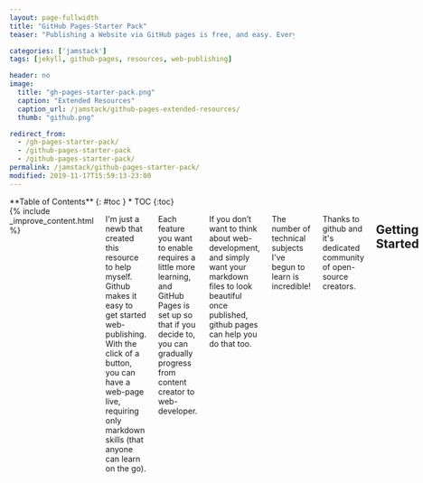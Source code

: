 ```yaml
---
layout: page-fullwidth
title: "GitHub Pages-Starter Pack"
teaser: "Publishing a Website via GitHub pages is free, and easy. Everything you need to get going in one place + extended resources."

categories: ['jamstack']
tags: [jekyll, github-pages, resources, web-publishing]

header: no
image: 
  title: "gh-pages-starter-pack.png"
  caption: "Extended Resources"
  caption_url: /jamstack/github-pages-extended-resources/
  thumb: "github.png"

redirect_from: 
  - /gh-pages-starter-pack/
  - /github-pages-starter-pack  
  - /github-pages-starter-pack/
permalink: /jamstack/github-pages-starter-pack/
modified: 2019-11-17T15:59:13-23:00
---
```

<div class="row">
<div class="medium-4 medium-push-8 columns" markdown="1">
<div class="panel radius" markdown="1">
**Table of Contents**
{: #toc }
*  TOC
{:toc}
</div>
</div><!-- /.medium-4.columns -->



<div class="medium-8 medium-pull-4 columns" markdown="1">
{% include _improve_content.html %}

I'm just a newb that created this resource to help myself. Github makes it easy to get started web-publishing. With the click of a button, you can have a web-page live, requiring only markdown skills (that anyone can learn on the go).

Each feature you want to enable requires a little more learning, and GitHub Pages is set up so that if you decide to, you can gradually progress from content creator to web-developer. 

If you don’t want to think about web-development, and simply want your markdown files to look beautiful once published, github pages can help you do that too.

The number of technical subjects I've begun to learn is incredible!

Thanks to github and it's dedicated community of open-source creators.

## Getting Started

The simplest way to use pages is to choose one of the [official GitHub pages themes](https://pages.github.com/themes/). Just go into your repository settings:

![](https://i.imgur.com/sw4Iann.png)

All you really need to do is select a branch and it will begin publishing your repository. Then choose a method to publish.

The first repository for your web-page must be named like so: `username.github.io`. For example, the repository for my personal page is called `infominer33.github.io`.  Simply create a new repository, and if your github username is `@awesomesauce` then you would create a new directory named `awesomesauce.github.io`.

Every other repository you own can also be made into its own web-page, that will published off of your user page, with the same name following your domain. So if you have a repository called, `/Dynomite` and you go into settings select pages to publish from the master branch, then that page will be found at `https://awesomesauce.github.io/Dynomite`.

so [github.com/didecentral/didecentral.github.io](https://github.com/didecentral/didecentral.github.io) is published at [decentralized-id.com](https://decentralized-id.com), because I have a custom domain. But it can still be found at, [infominer33.github.io/DIDecentralized](https://decentralized-id.com).

* [Github Pages Community Forum](https://github.community/t5/GitHub-Pages/bd-p/pages)
* [https://pages.github.com/versions/](https://pages.github.com/versions/) - These plugins can be used via gh-pages.
* [Configuring a Publishing Source for GitHub Pages](https://help.github.com/en/articles/configuring-a-publishing-source-for-github-pages)
* [help.github.com - User, Organization, and Project Pages](https://help.github.com/en/articles/user-organization-and-project-pages)
* [http://ragupappu.com/2015/04/22/setup-website-using-github-pages-and-jekyll/](http://ragupappu.com/2015/04/22/setup-website-using-github-pages-and-jekyll/)
* [Setting up You GitHub Pages Site Locally with Jekyll](https://help.github.com/en/articles/setting-up-your-github-pages-site-locally-with-jekyll)
  * [-- Local development with GitHub Pages](https://github.community/t5/Support-Protips/Getting-started-with-GitHub-Pages-Part-3-Local-development-with/ba-p/2292)
* [Getting started with GitHub Pages: Part 4 -- Customizing your Pages site](https://github.community/t5/Support-Protips/Getting-started-with-GitHub-Pages-Part-4-Customizing-your-Pages/ba-p/4058)
* [Clearing Up Confusion around Baseurl](https://byparker.com/blog/2014/clearing-up-confusion-around-baseurl/)

### GitHub Supported

Those basic github themes are mostly for developers who want a page to put up for a software project, or anyone who just wants a basic blog to get started. This way, you could get started writing blogs immediately, and learn the basics. Later, it's easy to bring those old posts to a new theme.

[GitHub Pages Supports](https://pages.github.com/themes/) the following gem themes:

* [Architect](https://github.com/pages-themes/architect)
* [Cayman](https://github.com/pages-themes/cayman)
* [Dinky](https://github.com/pages-themes/dinky)
* [Hacker](https://github.com/pages-themes/hacker)
* [Leap day](https://github.com/pages-themes/leap-day)
* [Merlot](https://github.com/pages-themes/merlot)
* [Midnight](https://github.com/pages-themes/midnight)
* [Minima](https://github.com/jekyll/minima)
* [Minimal](https://github.com/pages-themes/minimal)
* [Modernist](https://github.com/pages-themes/modernist)
* [Slate](https://github.com/pages-themes/slate)
* [Tactile](https://github.com/pages-themes/tactile)
* [Time machine](https://github.com/pages-themes/time-machine)



### Gem Based Themes

Gem files are ruby packages that contain all of the files necessary for building your site, and keep your repository directory un-cluttered. Then, if you want to change a file that's in the gem, you just create the directory and pur the file where it goes, and configure as you wish. 

* [planetjekyll/awesome-jekyll-themes](https://github.com/planetjekyll/awesome-jekyll-themes)

You can use any gem based theme that you want. However, *GitHub* won't build those for you.

You must build them locally, and tell jekyll to build to the `docs` directory, which you may have noticed as an option in your repository settings, and github will publish that directory. However, for user or organization pages, you can only publish from the master directory.

So this will only work for projects other than your homepage, or your organizations homepage.

Simply add the following line to your `_config.yml`

```yml
destination: docs
```

Then add the gem and the source, also add any plugins you are using, such as in this example:

```
source 'https://rubygems.org'
gem "minimal-mistakes-jekyll"

gem "jekyll-paginate"
gem "jekyll-sitemap"
gem "jekyll-gist"
gem "jekyll-feed"
gem "jemoji"
gem "jekyll-include-cache"
```

then from the root of your project directory, on your local command-line:

`bundle install`
`bundle exec jekyll serve`

And you can view your updates to the project locally, before sending them over to github.

Even if you don't use this install method, you should use the same steps to build locally, regardless.

* [bundler.io](https://bundler.io/)
* [Adding a Gem to your Gemfile - help.github.com](https://help.github.com/en/articles/adding-a-jekyll-theme-to-your-github-pages-site#adding-your-theme-as-a-gem-to-your-gemfile)

### Remote Themes

This makes it simpler to keep your source files up to date. However, it is slower than using gems to build locally
  
* [github.blog/2017-11-29-use-any-theme-with-github-pages/](https://github.blog/2017-11-29-use-any-theme-with-github-pages/)
* [Jekyll Remote Theme](https://github.com/benbalter/jekyll-remote-theme)
    
```
plugins:
  - jekyll-remote-theme

remote_theme: benbalter/retlab
```

Essentially, if you're just editing files on github, you should just add those lines to your _config.yml along w an index file and Jekyll should build your site.


### Classic Themes

These classic themes are just files and folders, everything where you can see it (and should be forkable to create working websites).

* [drjekyllthemes.github.io](https://drjekyllthemes.github.io) (classic 'files and folders')
* [ChristopherA/simplest-github-page](https://github.com/ChristopherA/simplest-github-page)
* [prose/starter](https://github.com/prose/starter)
* [kinlane/beforeeighteen](https://github.com/kinlane/beforeeighteen) (template for presentation style pages.)

## Jekyll

![](https://web-work.tools/images/gh-jekyll.png)

* [Jekyll README](https://github.com/jekyll/jekyll/blob/master/README.markdown)
* [planetjekyll](https://github.com/planetjekyll)
  * [planetjekyll/awesome-jekyll](https://github.com/planetjekyll/awesome-jekyll)
* [Jekyll - Cheat Sheet](https://devhints.io/jekyll)
* [Jekyll Community Forum](http://talk.jekyllrb.com/)
* [Jekyll - Pagination Docs](https://jekyllrb.com/docs/pagination/)
* [Jekyll - Navigation Tutorial](https://jekyllrb.com/tutorials/navigation/)
* [https://wiredcraft.com/blog/make-jekyll-fast](https://wiredcraft.com/blog/make-jekyll-fast)
* [Jekyll - Static Site Generator | Tutorial](https://www.youtube.com/playlist?list=PLLAZ4kZ9dFpOPV5C5Ay0pHaa0RJFhcmcB) (youtube playlist from 2017), I can't guarantee everything will be perfectly up to date.
* [Run a Specific Version of Bundler](https://makandracards.com/makandra/9741-run-specific-version-of-bundler)
  * Can get older themes to work if you use the right verion of bundler (found in gemfile.lock).
* [benbalter/jekyll-style-guide](https://github.com/benbalter/jekyll-style-guide)

### Jekyll Themes

I'll say now, if you are new to web-development, best to start off trying out a few of the [official GitHub Pages Themes](https://pages.github.com/themes/). 

Once installed, I cloned those repos locally so its easier to see how everything works. Then, if I want to configure a file that's not in my repository, I have a copy nearby. You can grab the `_layouts/default.html`, put it in your repo, and get a feel for how configuring that template shapes your entire site. But then you configure individual pages, and categories, perhaphs, to display differently. 

* [planetjekyll/awesome-jekyll-themes](https://github.com/planetjekyll/awesome-jekyll-themes) (gem-based)
* [themes.jekyllrc.org](http://themes.jekyllrc.org/)
* [Jekyll Theme Showcase](http://talk.jekyllrb.com/t/jekyll-theme-showcase-share-your-jekyll-themes/1382)
* [techgaun.github.io/active-forks](https://techgaun.github.io/active-forks) - Find active forks of your favorite GitHub repos.

The problem is that all of these websites are not exactly up to date. Many of the themes listed above were written for older versions of Jekyll. 

Choosing a theme is very personal to your needs, also.

### Found Themes

I'm keeping track of themes that catch my eye:

* [projectpages.github.io/project-pages/](https://projectpages.github.io/project-pages/)
  * [project-pages/wiki](https://github.com/projectpages/project-pages/wiki)
* [bradleytaunt/lightspeed](https://github.com/bradleytaunt/lightspeed)
* [Just the Docs](https://pmarsceill.github.io/just-the-docs/)
* [era.yayd.in/jekyll-bulma/](https://era.yayd.in/jekyll-bulma/)
* [https://ndrewtl.github.io/airspace-jekyll/](https://ndrewtl.github.io/airspace-jekyll/)
  * [ndrewtl/airspace-jekyll/](https://github.com/ndrewtl/airspace-jekyll/)
* [deanattali.com/beautiful-jekyll/](https://deanattali.com/beautiful-jekyll/)
* [github/personal-website](https://github.com/github/personal-website)
  > Code that'll help you kickstart a personal website that showcases your work as a software developer.
* [Documentation Theme Jekyll](https://idratherbewriting.com/documentation-theme-jekyll)
  ![](https://imgur.com/7UjPtdAl.png)
* [polyglot.untra.io](https://polyglot.untra.io/) - multi-lingual publishing.


### Hydejack

![](https://i.imgur.com/3ZY5FI7.png)

* [/qwtel/hydejack/](https://infominer.id/qwtel/hydejack/)
* [/qwtel/hydejack-starter-kit](https://github.com/qwtel/hydejack-starter-kit)
* [Hydejack Print Documentation](https://hydejack.com/docs/print/)
* [Hydejack Documentation.pdf](http://nickengmann.com/Documentation.pdf)
* [Hydejack Advanced](https://github.com/qwtel/hydejack/blob/master/docs/advanced.md)


If you don't want to think too much about web-development, try [Hydejack](https://hydejack.com). It's build with everything you need to create a beatiful responsive web-page, with plenty of options and configurations supported. It's a free version of a more robust commercial option. But it's easy to set up, and works great.

The only problem is that it is not open source. So it's not 100% customizable. Then again, that keeps you from getting in and screwing things up. -->

### Minimal Mistakes

When I was first looking for a jekyll theme, it seemed I couldn't get away from this theme in google search results. No wonder, it's stable, creates gorgeous sites right out the box, and has every feature you could want, as a beginner. I see plenty of professional sites built with it, tho I don't always even realize right away.

Not only that, it has **excellent** documentation! You can find pretty much everything you need to run Minimal Mistakes in the Quickstart Guide, Sample Posts and Collections, along with their corresponding files on Github.

* [minimal-mistakes/docs/quick-start-guide](https://mmistakes.github.io/minimal-mistakes/docs/quick-start-guide/)
* [Sample Posts](https://mmistakes.github.io/minimal-mistakes/year-archive/)
* [Sample Collections](https://mmistakes.github.io/minimal-mistakes/collection-archive/)
* [mmistakes/minimal-mistakes](https://github.com/mmistakes/minimal-mistakes)
  ![](https://i.imgur.com/Ua8hFx8.png)
    * [Minimal Mistakes remote theme starter](https://github.com/mmistakes/mm-github-pages-starter)
    * [mmistakes/minimal-mistakes-algolia-search](https://github.com/mmistakes/minimal-mistakes-algolia-search) - reference if you have problems enabling search.
* [mmistakes/jekyll-theme-unit-test](https://github.com/mmistakes/jekyll-theme-unit-test)
* [Minimal Mistakes Navigation Examples](https://github.com/mmistakes/minimal-mistakes/blob/master/docs/_data/navigation.yml)
* [Minimal Mistakes - Post Archive with Feature Rows](https://mmistakes.github.io/minimal-mistakes/post-archive-feature-rows/) [[source]](https://github.com/mmistakes/minimal-mistakes/blob/master/docs/_pages/post-archive-feature-rows.html)
* [minimal-mistakes/markup-syntax-highlighting/](https://mmistakes.github.io/minimal-mistakes/markup-syntax-highlighting/)

### Other themes by [@mmistakes](https://github.com/mmistakes):

I've just listed what repositories most fit my use cases, you might want to browse through his [github portfolio](https://github.com/mmistakes), yourself.

* [So Simple Theme](https://mmistakes.github.io/so-simple-theme/) - [Source](https://github.com/mmistakes/so-simple-theme)
* [Basically Basic](https://mmistakes.github.io/jekyll-theme-basically-basic/) - [source](https://github.com/mmistakes/jekyll-theme-basically-basic) - [with algolia](https://github.com/mmistakes/jekyll-theme-basically-basic-algolia-search)
* [Skinny Bones](https://mmistakes.github.io/skinny-bones-jekyll/) - [source](https://github.com/mmistakes/skinny-bones-jekyll)
* [Hpstr](https://mmistakes.github.io/hpstr-jekyll-theme/) - [source](https://github.com/mmistakes/hpstr-jekyll-theme)

## Setup
**Create an index.md**

Although pages will build an index.html from your readme.md, pages will not behave as expected if you try to do any configuration or additional optimization with only readme.md.

in that index.md you need to include front matter:

```
---
layout: default
---
```

There is a plugin that will builds index files from all the readme.md files of your repository.. but it has trouble creating an index.html from your repositories primary README.md.


### Front Matter

* [Front Matter](https://jekyllrb.com/docs/front-matter/)
* [YAML front matter in Jekyll](http://simpleprimate.com/blog/front-matter)
* [YAML tutorial in the context of Jekyll](https://idratherbewriting.com/documentation-theme-jekyll/mydoc_yaml_tutorial)


### Layouts

Layouts are preconfigured page templates. When I started, it was too much to think about layouts, and I would use "single" and "page". Now that I am using blog posts.. (because they populate your RSS feed, and increases their portability) I'm also using the Home layout:

![](https://imgur.com/ikX9wF6l.png)

* [https://jekyllrb.com/docs/step-by-step/04-layouts/](https://jekyllrb.com/docs/step-by-step/04-layouts/)
* [documentation-theme-jekyll/tag_special_layouts.html](https://idratherbewriting.com/documentation-theme-jekyll/tag_special_layouts.html)

### Collections 
* [https://jekyllrb.com/docs/collections/](https://jekyllrb.com/docs/collections/)
* [http://stories.upthebuzzard.com/jekyll_notes/](http://stories.upthebuzzard.com/jekyll_notes/)
  * [using-jekyll-collections.html](http://stories.upthebuzzard.com/jekyll_notes/2017-02-15-using-jekyll-collections.html)
  * [prev-and-next-within-a-jekyll-collection.html](http://stories.upthebuzzard.com/jekyll_notes/2017-02-19-prev-and-next-within-a-jekyll-collection.html)
  * [sort-order-of-jekyll-collections.html](http://stories.upthebuzzard.com/jekyll_notes/2017-02-19-sort-order-of-jekyll-collections.html)
  * [accessing-jekyll-collection-details-from-a-post.html](http://stories.upthebuzzard.com/jekyll_notes/2017-02-19-accessing-jekyll-collection-details-from-a-post.html)

### Plugins
* [jekyllrb.com/docs/plugins/installation/](https://jekyllrb.com/docs/plugins/installation/)
* [planetjekyll/awesome-jekyll-plugins](https://github.com/planetjekyll/awesome-jekyll-plugins)
* [Jekyll-Target-Blank](https://keith-mifsud.me/projects/jekyll-target-blank)
* [https://github.com/jekyll/jekyll-mentions/](https://github.com/jekyll/jekyll-mentions/)
* [Github Flavored Emoji for Jekyll](https://github.com/jekyll/jemoji)
* [Adding Jekyll Plugins to a GitHub Pages Site - help.github.com](https://help.github.com/en/articles/adding-jekyll-plugins-to-a-github-pages-site)
* [Creating Custom 404 page](https://help.github.com/en/articles/creating-a-custom-404-page-for-your-github-pages-site)
* [Implemented the "Edit this page" feature. jekyll#3495](https://github.com/delftswa2014/jekyll/commit/e109555aa0533148c53200e63d1e60a3acf67e74)
* [Jekyll Redirect Plugin](https://help.github.com/en/articles/redirects-on-github-pages)

Use `redirect_from: internal/url` to change the location you are publishing, but keep old links.
Use `redirect_to: https://external.url` to send visitors somewhere else (perhaps you want it to live on another site, but not lose your valuable links :)
{: .notice }

### Domains

Namecheap supports BTC purchases, so I'm including their github how-to here. If you know of other crypto-friendly domain providers, lmk in the issues.

* [https://help.github.com/en/articles/using-a-custom-domain-with-github-pages](https://help.github.com/en/articles/using-a-custom-domain-with-github-pages)
* [Using Custom Domain for Github Pages](https://medium.com/@hossainkhan/using-custom-domain-for-github-pages-86b303d3918a)
* [namecheap.com - how-do-i-link-my-domain-to-github-pages](https://www.namecheap.com/support/knowledgebase/article.aspx/9645/2208/how-do-i-link-my-domain-to-github-pages)

